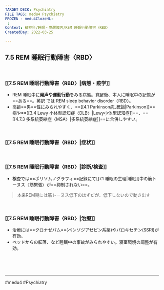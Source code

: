 ```yaml
---
TARGET DECK: Psychiatry
FILE TAGS: medu4 Psychiatry
FROZEN - medu4ClozeHL:
 : 
Context: 精神科/睡眠・覚醒障害/REM 睡眠行動障害〈RBD〉
CreatedDay: 2022-03-25

---
```


## 7.5 REM 睡眠行動障害〈RBD〉

<br>

### [[7.5 REM 睡眠行動障害〈RBD〉|病態・疫学]]
* REM 睡眠中に**発声や運動行動**をみる病態。覚醒後、本人に睡眠中の記憶が==ある==。英訳 では REM sleep behavior disorder〈RBD〉。
* 高齢==男==性にみられやすく、==[[4.1 Parkinson病_概論|Parkinson]]==病や==[[3.4 Lewy 小体型認知症〈DLB〉|Lewy小体型認知症]]==、==[[4.7.3 多系統萎縮症〈MSA〉|多系統萎縮症]]==に合併しやすい。
<!--ID: 1648705158108-->



<br>

### [[7.5 REM 睡眠行動障害〈RBD〉|症状]]


<br>

### [[7.5 REM 睡眠行動障害〈RBD〉|診断/検査]]
* 検査では==ポリソムノグラフィ==記録にて[[7.1 睡眠の生理|睡眠]]中の筋トーヌス〈筋緊張〉が==抑制されない==。
>本来REM期には筋トーヌス低下のはずだが、低下しないので動き出す
<!--ID: 1648705158121-->



<br>

### [[7.5 REM 睡眠行動障害〈RBD〉|治療]]
* 治療には==クロナゼパム==(ベンゾジアゼピン系薬)やパロキセチン(SSRI)が有効。 
* ベッドからの転落、など睡眠中の事故がみられやすい。寝室環境の調整が有効。
<!--ID: 1648705158133-->




<br><br><br>

---
#medu4 #Psychiatry 